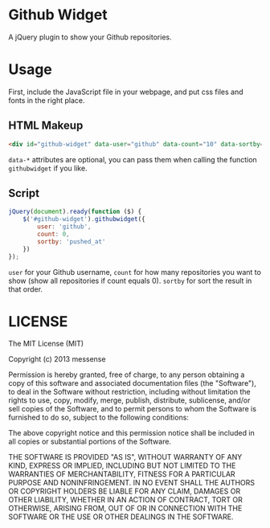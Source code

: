 Github Widget
=============

A jQuery plugin to show your Github repositories.

Usage
=============

First, include the JavaScript file in your webpage, and put css files and fonts in the right place.

HTML Makeup
-------------
```html
<div id="github-widget" data-user="github" data-count="10" data-sortby="pushed_at"></div>
```
`data-*` attributes are optional, you can pass them when calling the function `githubwidget` if you like.

Script
-------------
```javascript
jQuery(document).ready(function ($) {
    $('#github-widget').githubwidget({
        user: 'github',
        count: 0,
        sortby: 'pushed_at'
    })
});
```
`user` for your Github username, `count` for how many repositories you want to show (show all repositories if count equals 0). `sortby` for sort the result in that order.

LICENSE
=============
The MIT License (MIT)

Copyright (c) 2013 messense

Permission is hereby granted, free of charge, to any person obtaining a copy of
this software and associated documentation files (the "Software"), to deal in
the Software without restriction, including without limitation the rights to
use, copy, modify, merge, publish, distribute, sublicense, and/or sell copies of
the Software, and to permit persons to whom the Software is furnished to do so,
subject to the following conditions:

The above copyright notice and this permission notice shall be included in all
copies or substantial portions of the Software.

THE SOFTWARE IS PROVIDED "AS IS", WITHOUT WARRANTY OF ANY KIND, EXPRESS OR
IMPLIED, INCLUDING BUT NOT LIMITED TO THE WARRANTIES OF MERCHANTABILITY, FITNESS
FOR A PARTICULAR PURPOSE AND NONINFRINGEMENT. IN NO EVENT SHALL THE AUTHORS OR
COPYRIGHT HOLDERS BE LIABLE FOR ANY CLAIM, DAMAGES OR OTHER LIABILITY, WHETHER
IN AN ACTION OF CONTRACT, TORT OR OTHERWISE, ARISING FROM, OUT OF OR IN
CONNECTION WITH THE SOFTWARE OR THE USE OR OTHER DEALINGS IN THE SOFTWARE.
